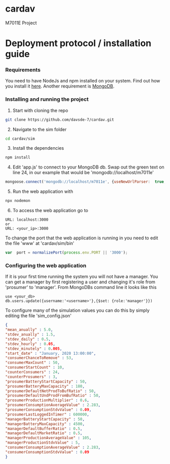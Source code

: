 # cardav
M7011E Project

# Deployment protocol / installation guide
### Requirements 
You need to have NodeJs and npm installed on your system. Find out how you install it [here](https://www.npmjs.com/get-npm).
Another requirement is [MongoDB](https://docs.mongodb.com/manual/administration/install-community/).
### Installing and running the project
1. Start with cloning the repo
```bash
git clone https://github.com/davsde-7/cardav.git
```
2. Navigate to the sim folder
```bash
cd cardav/sim
```
3. Install the dependencies
```bash
npm install
```
4. Edit 'app.js' to connect to your MongoDB db. Swap out the green text on line 24, in our example that would be 'mongodb://localhost/m7011e'
```javascript
mongoose.connect('mongodb://localhost/m7011e', {useNewUrlParser:  true, useUnifiedTopology:  true, useCreateIndex:true});
```
5. Run the web application with
```bash
npx nodemon
```
6. To access the web application go to
```
URL: localhost:3000
or
URL: <your_ip>:3000
```

To change the port that the web application is running in you need to edit the file 'www' at 'cardav/sim/bin'
```js
var  port = normalizePort(process.env.PORT || '3000');
```
### Configuring the web application

If it is your first time running the system you will not have a manager. You can get a manager by first registering a user and changing it's role from 'prosumer' to 'manager'.
From MongoDBs command line it looks like this
```
use <your_db>
db.users.update({username:'<username>'},{$set: {role:'manager'}})
```
To configure many of the simulation values you can do this by simply editing the file 'sim_config.json'
```json
{
"mean_anually" : 5.0,
"stdev_anually" : 1.5,
"stdev_daily" : 0.5,
"stdev_hourly" : 0.05,
"stdev_minutely" : 0.005,
"start_date" : "January, 2020 13:00:00",
"consumerChanceToRemove" : 53,
"consumerMaxCount" : 50,
"consumerStartCount" : 10,
"counterConsumers" : 24,
"counterProsumers" : 3,
"prosumerBatteryStartCapacity" : 50,
"prosumerBatteryMaxCapacity" : 180,
"prosumerDefaultNetProdToBufRatio" : 50,
"prosumerDefaultUndProdFromBufRatio" : 50,
"prosumerProductionMultiplier" : 0.6,
"prosumerConsumptionAverageValue" : 2.283,
"prosumerConsumptionStdvValue" : 0.09,
"prosumerLastLoggedInTimer" : 600000,
"managerBatteryStartCapacity" : 50,
"managerBatteryMaxCapacity" : 4500,
"managerDefaultBufferRatio" : 0.5,
"managerDefaultMarketRatio" : 0.5,
"managerProductionAverageValue" : 105,
"managerProductionStdvValue" : 5,
"consumerConsumptionAverageValue" : 2.283,
"consumerConsumptionStdvValue" : 0.09
}
```

